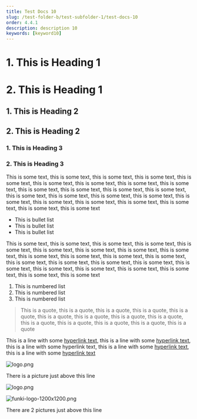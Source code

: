 ```yaml
---
title: Test Docs 10
slug: /test-folder-b/test-subfolder-1/test-docs-10
order: 4.4.1
description: description 10
keywords: [keyword10]
---
```


# 1. This is Heading 1


# 2. This is Heading 1


## 1. This is Heading 2


## 2. This is Heading 2


### 1. This is Heading 3


### 2. This is Heading 3


This is some text, this is some text, this is some text, this is some text, this is some text, this is some text, this is some text, this is some text, this is some text, this is some text, this is some text, this is some text, this is some text, this is some text, this is some text, this is some text, this is some text, this is some text, this is some text, this is some text, this is some text, this is some text, this is some text, this is some text

- This is bullet list
- This is bullet list
- This is bullet list

This is some text, this is some text, this is some text, this is some text, this is some text, this is some text, this is some text, this is some text, this is some text, this is some text, this is some text, this is some text, this is some text, this is some text, this is some text, this is some text, this is some text, this is some text, this is some text, this is some text, this is some text, this is some text, this is some text, this is some text

1. This is numbered list
2. This is numbered list
3. This is numbered list

> This is a quote, this is a quote, this is a quote, this is a quote, this is a quote, this is a quote, this is a quote, this is a quote, this is a quote, this is a quote, this is a quote, this is a quote, this is a quote, this is a quote


This is a line with some [hyperlink text,](https://example.com/) this is a line with some [hyperlink text](https://example.com/), this is a line with some hyperlink text, this is a line with some [hyperlink text](https://example.com/), this is a line with some [hyperlink text](https://example.com/)


![logo.png](/1612701f-826d-817a-a41a-d5cf0d1212eb/logo.png)


There is a picture just above this line


![logo.png](/1612701f-826d-817a-a41a-d5cf0d1212eb/logo.png)


![funki-logo-1200x1200.png](/1612701f-826d-817a-a41a-d5cf0d1212eb/funki-logo-1200x1200.png)


There are 2 pictures just above this line